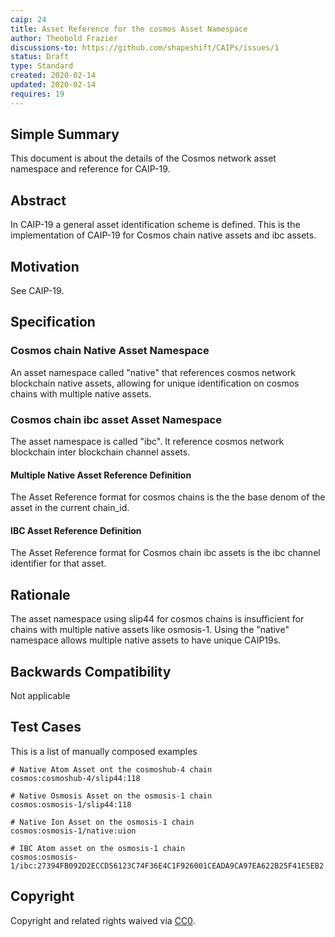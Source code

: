 ```yaml
---
caip: 24
title: Asset Reference for the cosmos Asset Namespace
author: Theobold Frazier
discussions-to: https://github.com/shapeshift/CAIPs/issues/1
status: Draft
type: Standard
created: 2020-02-14
updated: 2020-02-14
requires: 19
---
```


## Simple Summary

This document is about the details of the Cosmos network asset namespace and reference for CAIP-19.

## Abstract

In CAIP-19 a general asset identification scheme is defined. This is the
implementation of CAIP-19 for Cosmos chain native assets and ibc assets.

## Motivation

See CAIP-19.

## Specification

### Cosmos chain Native Asset Namespace

An asset namespace called "native" that references cosmos network blockchain native
assets, allowing for unique identification on cosmos chains with multiple native assets.

### Cosmos chain ibc asset Asset Namespace

The asset namespace is called "ibc". It reference cosmos network blockchain inter blockchain channel assets.

#### Multiple Native Asset Reference Definition

The Asset Reference format for cosmos chains is the the base denom of the asset in the current chain_id.

#### IBC Asset Reference Definition

The Asset Reference format for Cosmos chain ibc assets is the ibc channel identifier for that asset.

## Rationale

The asset namespace using slip44 for cosmos chains is insufficient for chains with multiple native assets
like osmosis-1. Using the "native" namespace allows multiple native assets to have unique CAIP19s.

## Backwards Compatibility

Not applicable

## Test Cases

This is a list of manually composed examples

```
# Native Atom Asset ont the cosmoshub-4 chain
cosmos:cosmoshub-4/slip44:118

# Native Osmosis Asset on the osmosis-1 chain
cosmos:osmosis-1/slip44:118

# Native Ion Asset on the osmosis-1 chain
cosmos:osmosis-1/native:uion

# IBC Atom asset on the osmosis-1 chain
cosmos:osmosis-1/ibc:27394FB092D2ECCD56123C74F36E4C1F926001CEADA9CA97EA622B25F41E5EB2
```

## Copyright

Copyright and related rights waived via [CC0](https://creativecommons.org/publicdomain/zero/1.0/).
